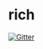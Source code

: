# rich

[![Gitter](https://badges.gitter.im/Join%20Chat.svg)](https://gitter.im/cui-liqiang/rich?utm_source=badge&utm_medium=badge&utm_campaign=pr-badge&utm_content=badge)